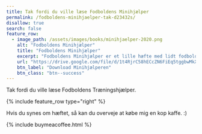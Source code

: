 ```yaml
---
title: Tak fordi du ville læse Fodboldens Minihjælper
permalink: /fodboldens-minihjaelper-tak-d23432s/
disallow: true
search: false
feature_row:
  - image_path: /assets/images/books/minihjaelper-2020.png
    alt: "Fodboldens Minihjælper"
    title: "Fodboldens Minihjælper"
    excerpt: "Fodboldens Minihjælper er et lille hæfte med lidt fodboldøvelser til dig og din kammerat. Hæftet viser også, hvordan du kan lave dit eget fodboldkørekort og skrive ned, hvordan din fremgang er."
    url: "https://drive.google.com/file/d/1t4RjrC58hECcZN6FiEq5tggbwMkXHXG0/view?usp=sharing"
    btn_label: "Download Minihjælperen"
    btn_class: "btn--success"
---
```


Tak fordi du ville læse Fodboldens Træningshjælper.

{% include feature_row type="right" %}

Hvis du synes om hæftet, så kan du overveje at købe mig en kop kaffe. :)

{% include buymeacoffee.html %}
